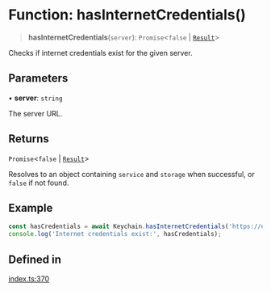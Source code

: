 # Function: hasInternetCredentials()

> **hasInternetCredentials**(`server`): `Promise`\<`false` \| [`Result`](../type-aliases/Result.md)\>

Checks if internet credentials exist for the given server.

## Parameters

• **server**: `string`

The server URL.

## Returns

`Promise`\<`false` \| [`Result`](../type-aliases/Result.md)\>

Resolves to an object containing `service` and `storage` when successful, or `false` if not found.

## Example

```typescript
const hasCredentials = await Keychain.hasInternetCredentials('https://example.com');
console.log('Internet credentials exist:', hasCredentials);
```

## Defined in

[index.ts:370](https://github.com/oblador/react-native-keychain/blob/4b13041ddd9b9f04560f91e6ce20080796c9fffb/src/index.ts#L370)

